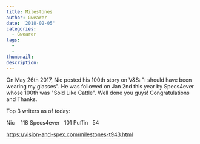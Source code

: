 ```yaml
---
title: Milestones
author: Gwearer
date: '2018-02-05'
categories:
  - Gwearer
tags:
  - 
  - 
thumbnail: 
description: 
---
```


On May 26th 2017, Nic posted his 100th story on V&S: "I should have been wearing my glasses". He was followed on Jan 2nd this year by Specs4ever whose 100th was "Sold Like Cattle". Well done you guys! Congratulations and Thanks.


Top 3 writers as of today:

Nic    118
Specs4ever   101
Puffin   54


https://vision-and-spex.com/milestones-t943.html
